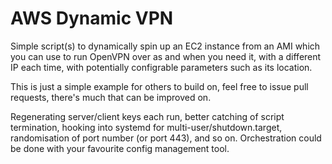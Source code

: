 AWS Dynamic VPN
=====

Simple script(s) to dynamically spin up an EC2 instance from an AMI which you
can use to run OpenVPN over as and when you need it, with a different IP
each time, with potentially configrable parameters such as its location.


This is just a simple example for others to build on, feel free to issue pull
requests, there's much that can be improved on.

Regenerating server/client keys each run, better catching of script termination,
hooking into systemd for multi-user/shutdown.target, randomisation of port
number (or port 443), and so on. Orchestration could be done with your favourite
config management tool.
